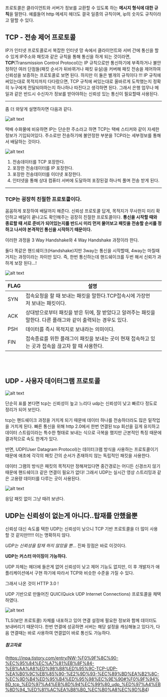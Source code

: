 

프로토콜은 클라이언트와 서버가 정보를 교환할 수 있도록 하는 **메시지 형식에 대한 규칙**을 말한다.
예를들어 http 메세지 헤더도 결국 일종의 규칙이며, ip의 숫자도 규칙이라고 말할 수 있다.

## TCP - 전송 제어 프로토콜


IP가 인터넷 프로토콜로서 복잡한 인터넷 망 속에서 클라이언트와 서버 간에 통신을 할 수 있게 IP주소와 패킷과 같은 규칙을 통해 통신을 하게 되는 것이라면,
**TCP**(Transmission Control Protocol)는 IP 규칙으로만 통신하기에 부족하거나 불안정하던 여러 단점들(패킷 순서가 뒤바뀌거나 패킷 유실)을 커버해
패킷 전송을 제어하여 신뢰성을 보증하는 프로토콜로 보면 된다.
하지만 이 둘은 별개의 규칙이다 !!!
IP 규칙에 써있는대로 목적지까지 다다랐으면, TCP 규칙에 써있는대로 올바르게 도착했는지 정확히 누구에게 전달되야하는지 하나하나 따진다고 생각하면 된다. 그래서 은행 업무나 메일과 같은 반드시 수신자가 정보를 받아야하는 신뢰성 있는 통신이 필요할때 사용된다.

---

좀 더 와닿게 설명하자면 다음과 같다.

![alt text](img.png)

택배 수화물에 비유하면 IP는 단순한 주소라고 하면 TCP는 택배 스티커와 같이 자세한 정보가 기입되어있다.
주소로만 전송하기에 불안정한 부분을 TCP라는 세부정보를 통해서 배달하는 것이다.


![alt text](img1.png)

1) 전송데이터를 TCP 포장한다.
2) 포장한 전송데이터를 IP 포장한다.
3) 포장한 전송데이터를 이더넷 포장한다.
4) 인터넷을 통해 상대 컴퓨터 서버에 도달하여 포장된걸 하나씩 풀며 전송 받게 된다.

---
### TCP는 굉장히 친절한 프로토콜이다.
꼼꼼하게 포장하여 배달까지 해준다.
신뢰성 프로토콜 답게, 목적지가 무사한지 미리 확인하고 배달이 끝나고도 확인해주는 굉장히 친절한 프로토콜이다.
**통신을 시작할 때와 종료할 때 서로 준비가 되어있는지를 반드시 미리 먼저 물어보고 패킷을 전송할 순서를 정하고 나서야 본격적인 통신을 시작하기 때문이다.**

이러한 과정을 3 Way Handshake와 4 Way Handshake 과정이라 한다.

둘다 똑같은 핸드쉐이크(Handshake)지만 3way는 통신을 시작할때, 4way는 마칠때 거치는 과정이라는 차이만 있다.
즉, 한번 통신하는데 핸드쉐이크를 두번 해서 신뢰가 과하게 보장 된다...!

![alt text](img2.png)

|FLAG|설명|
|---|---|
|SYN|접속요청을 할 때 보내는 패킷을 말한다.TCP접속시에 가장먼저 보내는 패킷이다.|
|ACK|상대방으로부터 패킷을 받은 뒤에, 잘 받았다고 알려주는 패킷을 말한다. 다른 플래그와 같이 출력되는 경우도 있다.|
|PSH|데이터를 즉시 목적지로 보내라는 의미이다.|
|FIN|접속종료를 위한 플래그이 패킷을 보내는 곳이 현재 접속하고 있는 곳과 접속을 끊고자 할 때 사용한다.|

<br></br>


## UDP - 사용자 데이터그램 프로토콜

![alt text](img3.png)

단순히 표를 본다면 tcp는 신뢰성이 높고 느리다 udp는 신뢰성이 낮고 빠르다 정도로 정리가 되어 보인다.

tcp는 핸드쉐이크 과정을 거치게 되기 때문에 데이터 하나를 전송하더라도 많은 밑작업을 거치게 된다.
빠른 통신을 위해 http 2.0에서 한번 연결된 tcp 회선을 길게 유지하고 데이터 스트림이라는 특수한 형태로 보내는 식으로 극복을 했지만 근본적인 특징 때문에 결과적으로 속도 한계가 있다.

반면, UDP(User Datagram Protocol)는 데이터크램 방식을 사용하는 프로토콜이기 때문에 애초에 각각의 패킷 간의 순서가 존재하지 않는 독립적인 패킷을 사용한다.

데이터 그램의 방식은 패킷의 목적지만 정해져있다면 중간경로는 어디든 신경쓰지 않기 때문에 핸드쉐이크 같은 연결이 필요가 없다!
그래서 UDP는 실시간 영상 스트리밍과 같은 고용량 데이터를 다루는 곳이 사용된다.

![alt text](img4.png)

응답 패킷 없이 그냥 때려 보낸다.


## UDP는 신뢰성이 없는게 아니다..탑재를 안했을뿐

신뢰성 대신 속도를 택한 UDP는 신뢰성이 낮으니 TCP 기반 프로토콜을 더 많이 사용 할 것 같지만!!!!! 이는 명확하지 않다.

*UDP는 신뢰성을 탑재 하지 않았을 뿐*... 진짜 장점은 바로 이것이다.

**UDP는 커스터 마이징이 가능하다.**

UDP 자체는 헤더에 들은게 없어 신뢰성이 낮고 제어 기능도 없지만, 이 후 개발자가 애플리케이션에서 구현 하기에 따라서 TCP와 비슷한 수준을 가질 수 있다.

그래서 나온 것이 HTTP 3.0 !

UDP 기반으로 만들어진 QUIC(Quick UDP Internet Connections) 프로토콜을 채택하였다.

![alt text](img5.png)

TLS(보안 프로토콜) 자체를 내포하고 있어 연결 설정에 필요한 정보와 함께 데이터도 보내버리기 때문이다.
한번 연결에 성공하면 서버는 해당 설정을 캐싱해놓고 있다가, 다음 연결때는 바로 사용하여 연결없이 바로 통신도 가능하다.


##### 참고자료
(https://inpa.tistory.com/entry/NW-%F0%9F%8C%90-%EC%95%84%EC%A7%81%EB%8F%84-%EB%AA%A8%ED%98%B8%ED%95%9C-TCP-UDP-%EA%B0%9C%EB%85%90-%E2%9D%93-%EC%89%BD%EA%B2%8C-%EC%9D%B4%ED%95%B4%ED%95%98%EC%9E%90#%F0%9F%94%8D_tcp_%ED%97%A4%EB%8D%94%EC%99%80_udp_%ED%97%A4%EB%8D%94_%ED%81%AC%EA%B8%B0_%EC%B0%A8%EC%9D%B4)